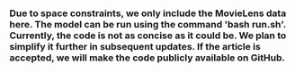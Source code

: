 ### Due to space constraints, we only include the MovieLens data here. The model can be run using the command 'bash run.sh'. Currently, the code is not as concise as it could be. We plan to simplify it further in subsequent updates. If the article is accepted, we will make the code publicly available on GitHub.
